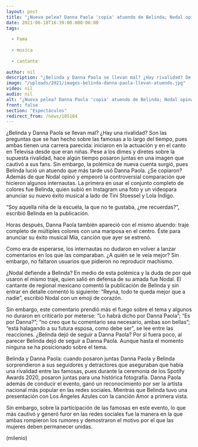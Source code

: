 ```yaml
---
layout: post
title: "¿Nueva pelea? Danna Paola 'copia' atuendo de Belinda; Nodal opina y las redes critican"
date: 2021-06-18T16:39:00.000-06:00
tags:
  
  - Fama
  
  - musica
  
  - cantante
  
author: nil
description: "¿Belinda y Danna Paola se llevan mal? ¿Hay rivalidad? De nueva cuenta las dudas surgieron debido a que las famosas aparecieron con un mismo atuendo. Además de que un comentario de Nodal lo 'empeoró' todo. "
image: "/uploads/2021/images-belinda-danna-paola-llevan-atuendo.jpg"
video: nil
audio: nil
alt: "¿Nueva pelea? Danna Paola 'copia' atuendo de Belinda; Nodal opina y las redes critican"
front: false
section: "Espectáculos"
redirect_from: /news/185104
---
```


¿Belinda y Danna Paola se llevan mal? ¿Hay una rivalidad? Son las preguntas que se han hecho sobre las famosas a lo largo del tiempo, pues ambas tienen una carrera parecida: iniciaron en la actuación y en el canto en Televisa desde que eran niñas. Pese a los dimes y diretes sobre la supuesta rivalidad, hace algún tiempo posaron juntas en una imagen que cautivó a sus fans. Sin embargo, la polémica de nueva cuenta surgió, pues Belinda lució un atuendo que más tarde usó Danna Paola. ¿Se copiaron? Además de que Nodal opinó y empeoró la controversial comparación que hicieron algunos internautas.  La primera en usar el conjunto completo de colores fue Belinda, quien subió en Instagram una foto y un videopara anunciar su nuevo éxito musical a lado de Tini Stoessel y Lola Índigo.

“Soy aquella niña de la escuela, la que no te gustaba, ¿me recuerdas?”, escribió Belinda en la publicación. 

Horas después, Danna Paola también apareció con el mismo atuendo: traje completo de múltiples colores con una mariposa en el centro. Éste para anunciar su éxito musical Mía, canción que ayer se estrenó. 

Como era de esperarse, los internautas no dudaron en volver a lanzar comentarios en los que las comparaban. ¿A quién se le veía mejor? Sin embargo, no faltaron usuarios que pidieron no reproducir machismo.  

¿Nodal defiende a Belinda? En medio de esta polémica y la duda de por qué usaron el mismo traje, quien salió en defensa de su amada fue Nodal. El cantante de regional mexicano comentó la publicación de Belinda y sin entrar en detalle comentó lo siguiente: “Reyna, todo te queda mejor que a nadie”, escribió Nodal con un emoji de corazón. 

Sin embargo, este comentario prendió más el fuego sobre el tema y algunos no duraron en criticarlo por meterse: “Lo habrá dicho por Danna Paola”; “Es por Danna?”; “no creo que tu comentario sea necesario, ambas son bellas”; “está halagando a su futura esposa, como debe ser”, se lee entre las reacciones. ¿Belinda dejó de seguir a Danna Paola? ​Por si fuera poco, al parecer Belinda dejó de seguir a Danna Paola. Aunque hasta el momento ninguna se ha posicionado sobre el tema.

Belinda y Danna Paola: cuando posaron juntas   Danna Paola y Belinda sorprendieron a sus seguidores y detractores que aseguraban que había una rivalidad entre las famosas, pues durante la ceremonia de los Spotify Awards 2020, posaron juntas para una histórica fotografía.  Danna Paola además de conducir el evento, ganó un reconocimiento por ser la artista nacional más popular en las redes sociales. Mientras que Belinda tuvo una presentación con Los Ángeles Azules con la canción Amor a primera vista.  

Sin embargo, sobre la participación de las famosas en este evento, lo que más cautivó y generó furor en las redes sociales fue la manera en la que ambas rompieron los rumores y demostraron el motivo por el que las mujeres deben permanecer unidas.  

(milenio)